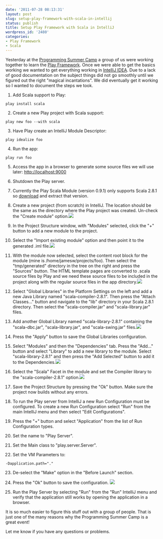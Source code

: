 ```yaml
---
date: '2011-07-28 08:13:31'
layout: post
slug: setup-play-framework-with-scala-in-intellij
status: publish
title: Setup Play Framework with Scala in IntelliJ
wordpress_id: '2480'
categories:
- Play Framework
- Scala
---
```


Yesterday at the [Programming Summer Camp](https://sites.google.com/site/programmingsummercamp/) a group of us were working together to learn the [Play Framework](http://www.playframework.org/).  Once we were able to get the basics working we wanted to get everything working in [IntelliJ IDEA](http://www.jetbrains.com/idea/).  Due to a lack of good documentation on the subject things did not go smoothly until we figured out the right "magical incantations".  We did eventually get it working so I wanted to document the steps we took.





  1. Add Scala support to Play:

    
    
    play install scala
    



  2. Create a new Play project with Scala support:

    
    
    play new foo --with scala
    



  3. Have Play create an IntelliJ Module Descriptor:

    
    
    play idealize foo
    



  4. Run the app:

    
    
    play run foo
    



  5. Access the app in a browser to generate some source files we will use later:
[http://localhost:9000](http://localhost:9000)


  6. Shutdown the Play server.


  7. Currently the Play Scala Module (version 0.9.1) only supports Scala 2.8.1 so [download](http://www.scala-lang.org/node/165) and extract that version.


  8. Create a new project (from scratch) in IntelliJ.  The location should be the same as the directory where the Play project was created.  Un-check the "Create module" option.![](http://www.jamesward.com/wp/uploads/2011/07/1.png)


  9. In the Project Structure window, with "Modules" selected, click the "+" button to add a new module to the project.


  10. Select the "Import existing module" option and then point it to the generated .iml file.![](http://www.jamesward.com/wp/uploads/2011/07/2.png)


  11. With the module now selected, select the content root block for the module (mine is /home/jamesw/projects/foo).  Then select the "tmp/generated" directory in the tree on the right and press the "Sources" button.  The HTML template pages are converted to .scala source files by Play and we need these source files to be included in the project along with the regular source files in the app directory.![](http://www.jamesward.com/wp/uploads/2011/07/3.png)


  12. Select "Global Libraries" in the Platform Settings on the left and add a new Java Library named "scala-compiler-2.8.1".  Then press the "Attach Classes..." button and navigate to the "lib" directory in your Scala 2.8.1 directory.  Then select the "scala-compiler.jar" and "scala-library.jar" files.


  13. Add another Global Library named "scala-library-2.8.1" containing the "scala-dbc.jar", "scala-library.jar", and "scala-swing.jar" files.![](http://www.jamesward.com/wp/uploads/2011/07/6.png)


  14. Press the "Apply" button to save the Global Libraries configuration.


  15. Select "Modules" and then the "Dependencies" tab.  Press the "Add..." button and select "Library" to add a new library to the module.  Select "scala-library-2.8.1" and then press the "Add Selected" button to add it to the Dependencies.![](http://www.jamesward.com/wp/uploads/2011/07/7.png)


  16. Select the "Scala" Facet in the module and set the Compiler library to the "scala-compiler-2.8.1" option.![](http://www.jamesward.com/wp/uploads/2011/07/8.png)


  17. Save the Project Structure by pressing the "Ok" button.  Make sure the project now builds without any errors.


  18. To run the Play server from IntelliJ a new Run Configuration must be configured.  To create a new Run Configuration select "Run" from the main IntelliJ menu and then select "Edit Configurations".


  19. Press the "+" button and select "Application" from the list of Run Configuration types.


  20. Set the name to "Play Server".


  21. Set the Main class to "play.server.Server".


  22. Set the VM Parameters to:

    
    
    -Dapplication.path="."
    



  23. De-select the "Make" option in the "Before Launch" section.


  24. Press the "Ok" button to save the configuration. ![](http://www.jamesward.com/wp/uploads/2011/07/9.png)


  25. Run the Play Server by selecting "Run" from the "Run" IntelliJ menu and verify that the application still works by opening the application in a browser.



It is so much easier to figure this stuff out with a group of people.  That is just one of the many reasons why the Programming Summer Camp is a great event!

Let me know if you have any questions or problems.
